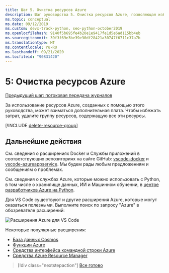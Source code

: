 ```yaml
---
title: Шаг 5. Очистка ресурсов Azure
description: Шаг руководства 5. Очистка ресурсов Azure, позволяющая избежать постоянных расходов
ms.topic: conceptual
ms.date: 09/12/2019
ms.custom: devx-track-python, seo-python-october2019
ms.openlocfilehash: 9140f5b695fe4b20e1e9417fe1d5e6ad115bb4eb
ms.sourcegitcommit: 39f3f69e3be39e30df28421a30747f6711c37a7b
ms.translationtype: HT
ms.contentlocale: ru-RU
ms.lasthandoff: 09/21/2020
ms.locfileid: "90831420"
---
```

# <a name="5-clean-up-azure-resources"></a>5: Очистка ресурсов Azure

[Предыдущий шаг: потоковая передача журналов](tutorial-deploy-containers-04.md)

За использование ресурсов Azure, созданных с помощью этого руководства, может взиматься дополнительная плата. Чтобы избежать затрат, удалите группу ресурсов, содержащую все эти ресурсы.

[!INCLUDE [delete-resource-group](includes/delete-resource-group.md)]

## <a name="next-steps"></a>Дальнейшие действия

См. сведения о расширениях Docker и Службы приложений в соответствующих репозиториях на сайте GitHub: [vscode-docker](https://github.com/Microsoft/vscode-docker) и [vscode-azureappservice](https://github.com/Microsoft/vscode-azureappservice). Мы будем рады любым предложениям и сообщениям о проблемах.

См. сведения о службах Azure, которые можно использовать с Python, в том числе о хранилище данных, ИИ и Машинном обучении, в [центре разработчиков Azure на Python](/python/azure/?preserve-view=true&view=azure-python).

Для VS Code существуют и другие расширения Azure, которые могут оказаться полезными. Выполните поиск по запросу "Azure" в обозревателе расширений:

![Расширения Azure для VS Code](media/deploy-containers/azure-extensions-for-visual-studio-code.png)

Некоторые популярные расширения:

- [База данных Cosmos](https://marketplace.visualstudio.com/items?itemName=ms-azuretools.vscode-cosmosdb)
- [Функции Azure](https://marketplace.visualstudio.com/items?itemName=ms-azuretools.vscode-azurefunctions)
- [Средства интерфейса командной строки Azure](https://marketplace.visualstudio.com/items?itemName=ms-vscode.azurecli)
- [Средства Azure Resource Manager](https://marketplace.visualstudio.com/items?itemName=msazurermtools.azurerm-vscode-tools)

> [!div class="nextstepaction"]
> [Все готово](/python/azure/?preserve-view=true&view=azure-python)